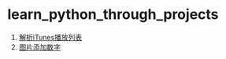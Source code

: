 # learn_python_through_projects

1. [解析iTunes播放列表](https://github.com/liu-jianhao/learn_python_through_projects/tree/main/play_list)
2. [图片添加数字](https://github.com/liu-jianhao/learn_python_through_projects/tree/main/image_add_number)

